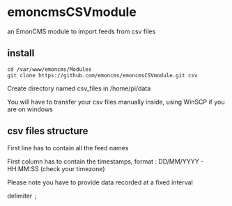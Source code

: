 # emoncmsCSVmodule
an EmonCMS module to import feeds from csv files

## install
```
cd /var/www/emoncms/Modules
git clone https://github.com/emoncms/emoncmsCSVmodule.git csv
```
Create directory named csv_files in /home/pi/data

You will have to transfer your csv files manually inside, using WinSCP if you are on windows

## csv files structure

First line has to contain all the feed names

First column has to contain the timestamps, format : DD/MM/YYYY - HH:MM:SS (check your timezone)

Please note you have to provide data recorded at a fixed interval

delimiter ``;``
